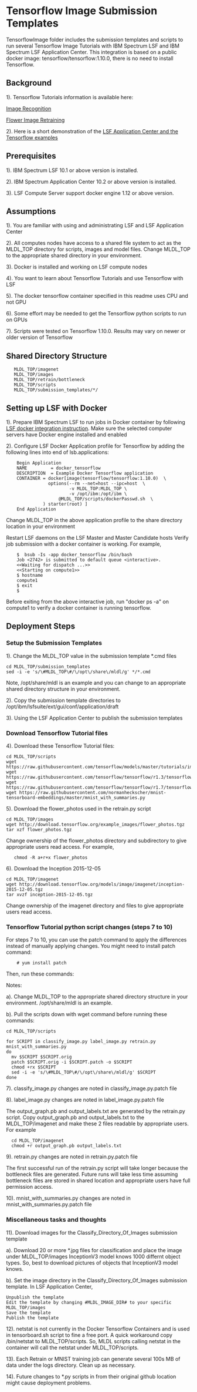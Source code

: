 # Tensorflow Image Submission Templates
TensorflowImage folder includes the submission templates and scripts to run several Tensorflow Image Tutorials with IBM Spectrum LSF and 
IBM Spectrum LSF Application Center.  This integration is based on a public docker image: tensorflow/tensorflow:1.10.0, 
there is no need to install Tensorflow.

## Background
1). Tensorflow Tutorials information is available here:

[Image Recognition]( https://www.tensorflow.org/tutorials/image_recognition)

[Flower Image Retraining]( https://www.tensorflow.org/tutorials/image_retraining)

2). Here is a short demonstration of the [LSF Application Center and the Tensorflow examples]( https://www.youtube.com/watch?v=wxeiPBEItJ4&feature=youtu.be)
  
## Prerequisites
1). IBM Spectrum LSF 10.1 or above version is installed.

2). IBM Spectrum Application Center 10.2 or above version is installed.

3). LSF Compute Server support docker engine 1.12 or above version.

## Assumptions
1). You are familiar with using and administrating LSF and LSF Application Center

2). All computes nodes have access to a shared file system to act as the MLDL_TOP directory
   for scripts, images and model files.  Change MLDL_TOP to the appropriate shared directory
   in your environment.

3). Docker is installed and working on LSF compute nodes

4). You want to learn about Tensorflow Tutorials and use Tensorflow with LSF

5). The docker tensorflow container specified in this readme uses CPU and not GPU

6). Some effort may be needed to get the Tensorflow python scripts to run on GPUs

7). Scripts were tested on Tensorflow 1.10.0.  Results may vary on newer or older version of Tensorflow

## Shared Directory Structure

       MLDL_TOP/imagenet
       MLDL_TOP/images
       MLDL_TOP/retrain/bottleneck
       MLDL_TOP/scripts
       MLDL_TOP/submission_templates/*/

## Setting up LSF with Docker

1). Prepare IBM Spectrum LSF to run jobs in Docker container by following [LSF docker integration instruction]( https://www.ibm.com/support/knowledgecenter/en/SSWRJV_10.1.0/lsf_docker/lsf_docker_prepare.html). Make sure the selected computer servers have Docker engine installed and enabled
        
2). Configure LSF Docker Application profile for Tensorflow by adding the following lines into end of lsb.applications:
 
        Begin Application
        NAME         = docker_tensorflow
        DESCRIPTION  = Example Docker Tensorflow application
        CONTAINER = docker[image(tensorflow/tensorflow:1.10.0)  \
                    options(--rm --net=host --ipc=host  \
                            -v MLDL_TOP:MLDL_TOP \
                            -v /opt/ibm:/opt/ibm \
	                    @MLDL_TOP/scripts/dockerPasswd.sh  \
                  ) starter(root) ]
        End Application

 Change MLDL_TOP in the above application profile to the share directory location in your environment

 Restart LSF daemons on the LSF Master and Master Candidate hosts
 Verify job submission with a docker container is working.  For example,

        $  bsub -Is -app docker_tensorflow /bin/bash
        Job <2742> is submitted to default queue <interactive>.
        <<Waiting for dispatch ...>>
        <<Starting on compute1>>
        $ hostname
        compute1
        $ exit
        $

  Before exiting from the above interactive job, run "docker ps -a" on compute1 to verify a docker container is running tensorflow.

## Deployment Steps

### Setup the Submission Templates

1). Change the MLDL_TOP value in the submission template *.cmd files

    cd MLDL_TOP/submission_templates
    sed -i -e 's/\#MLDL_TOP\#/\/opt\/share\/mldl/g' */*.cmd

Note, /opt/share/mldl is an example and you can change to an appropriate shared directory structure in your environment.

2). Copy the submission template directories to /opt/ibm/lsfsuite/ext/gui/conf/application/draft

3). Using the LSF Application Center to publish the submission templates

### Download Tensorflow Tutorial files

4). Download these Tensorflow Tutorial files:

    cd MLDL_TOP/scripts
    wget https://raw.githubusercontent.com/tensorflow/models/master/tutorials/image/imagenet/classify_image.py
    wget https://raw.githubusercontent.com/tensorflow/tensorflow/r1.3/tensorflow/examples/image_retraining/label_image.py
    wget https://raw.githubusercontent.com/tensorflow/tensorflow/r1.7/tensorflow/examples/image_retraining/retrain.py
    wget https://raw.githubusercontent.com/normanheckscher/mnist-tensorboard-embeddings/master/mnist_with_summaries.py

5). Download the flower_photos used in the retrain.py script

    cd MLDL_TOP/images
    wget http://download.tensorflow.org/example_images/flower_photos.tgz
    tar xzf flower_photos.tgz

Change ownership of the flower_photos directory and subdirectory to give appropriate users read access. For example,

       chmod -R a+r+x flower_photos

6). Download the Inception 2015-12-05

    cd MLDL_TOP/imagenet
    wget http://download.tensorflow.org/models/image/imagenet/inception-2015-12-05.tgz
    tar xvzf inception-2015-12-05.tgz

Change ownership of the imagenet directory and files to give appropriate users read access.


### Tensorflow Tutorial python script changes (steps 7 to 10)

For steps 7 to 10, you can use the patch command to apply the differences instead of manually applying changes.
You might need to install patch command:

        # yum install patch

Then, run these commands:

  Notes:
  
  a). Change MLDL_TOP to the appropriate shared directory structure in your environment.  /opt/share/mldl is an example.
  
  b). Pull the scripts down with wget command before running these commands:

    cd MLDL_TOP/scripts

    for SCRIPT in classify_image.py label_image.py retrain.py mnist_with_summaries.py
    do
      mv $SCRIPT $SCRIPT.orig
      patch $SCRIPT.orig -i $SCRIPT.patch -o $SCRIPT
      chmod +rx $SCRIPT
      sed -i -e 's/\#MLDL_TOP\#/\/opt\/share\/mldl/g' $SCRIPT
    done

7). classify_image.py changes are noted in classify_image.py.patch file

8). label_image.py changes are noted in label_image.py.patch file
 
   The output_graph.pb and output_labels.txt are generated by the retrain.py script. Copy output_graph.pb and output_labels.txt to the MLDL_TOP/imagenet and make these 2 files readable by appropriate users. For example
      
      cd MLDL_TOP/imagenet
      chmod +r output_graph.pb output_labels.txt

9). retrain.py changes are noted in retrain.py.patch file
   
 The first successful run of the retrain.py script will take longer because the bottleneck files are generated.  Future runs will take less time assuming bottleneck files are stored in shared location and appropriate users have full permission access.

10). mnist_with_summaries.py changes are noted in mnist_with_summaries.py.patch file

### Miscellaneous tasks and thoughts

11). Download images for the Classify_Directory_Of_Images submission template
   
   a). Download 20 or more *.jpg files for classification and place the image under MLDL_TOP/images
       InceptionV3 model knows 1000 differnt object types. So, best to download pictures of objects that InceptionV3 model knows.
   
   b). Set the image directory in the Classify_Directory_Of_Images submission template.  In LSF Application Center, 
   
    Unpublish the template
    Edit the template by changing #MLDL_IMAGE_DIR# to your specific MLDL_TOP/images
    Save the template
    Publish the template
    
12). netstat is not currently in the Docker Tensorflow Containers and is used in tensorboard.sh script to fine a free port.
    A quick workaround copy /bin/netstat to MLDL_TOP/scripts.  So, MLDL scripts calling netstat in the container
    will call the netstat under MLDL_TOP/scripts.

13). Each Retrain or MNIST training job can generate several 100s MB of data under the logs directory.  Clean up as necessary.

14). Future changes to *.py scripts in from their original github location might cause deployment problems.
